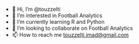 - 👋 Hi, I’m @touzzelti
- 👀 I’m interested in Football Analytics
- 🌱 I’m currently learning R and Python
- 💞️ I’m looking to collaborate on Football Analytics
- 📫 How to reach me touzzelti.imad@gmail.com

<!---
touzzelti/touzzelti is a ✨ special ✨ repository because its `README.md` (this file) appears on your GitHub profile.
You can click the Preview link to take a look at your changes.
--->
